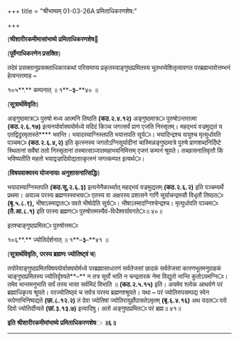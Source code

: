 +++
title = "श्रीभाष्यम् 01-03-26A प्रमिताधिकरणशेष:"

+++


(**श्रीशारीरकमीमासांभाष्ये** **प्रमिताधिकरणशेष**🙂

(**पूर्वेणाधिकरणेन प्रसक्तिः**)

तदेवं प्रसक्तानुप्रसक्ताधिकारकथां परिसमाप्य प्रकृतस्याङ्गुष्ठप्रमितस्य भूतभव्येशितृत्वावगत परब्रह्मभावोत्तम्भनं हेत्वन्तरमाह **–**

१०५**.** कम्पनात् ॥ १**–**३**–**४० ॥

(**सूत्रार्थविवृतिः**)

अङ्गुष्ठमात्र**ः** पुरुषो मध्य आत्मनि तिष्ठति **(**कठ**.**२**.**४**.**१२**)** अङ्गुष्ठमात्र**ः** पुरुषोऽन्तरात्मा **(**कठ**.**२**.**६**.**१७**)** इत्यनयोर्वाक्ययोर्मध्ये यदिदं किञ्च जगत्सर्वं प्राण एजति निस्सृतम्। महद्भयं वज्रमुद्यतं य एतद्विदुरमृतास्ते**** भवन्ति। भयादस्याग्निस्तपति भयात्तपति सूर्य**ः**। भयादिन्द्रश्च वायुश्च मृत्युर्धावति पञ्चम**ः** **(**कठ**.**२**.**६**.**४**,**२**)** इति कृत्स्नस्य जगतोऽग्निसूर्यादीनां चास्मिन्नङ्गुष्ठमात्रे पुरुषे प्राणशब्दनिर्दिष्टे स्थितानां सर्वेषां ततो निस्सृतानां तस्मात्सञ्जातमहाभयनिमित्तम् एजनं कम्पनं श्रूयते। तच्छासनातिवृत्तौ किं भविष्यतीति महतो भयाद्वज्रादिवोद्यतात्कृत्स्नं जगत्कम्पत इत्यर्थ**ः**।

(**विषयवाक्यस्य योजनायाः अनुशासनात्सिद्धिः**)

भयादस्याग्निस्तपति **(**कठ**.**सू**.**२**.**६**.**३**)** इत्यनेनैकार्थ्यात् महद्भयं वज्रमुद्यतम् **(**कठ**.**२**.**६**.**२**)** इति पञ्चम्यर्थे प्रथमा। अयञ्च परस्य ब्रह्मणस्स्वभाव**ः** एतस्य वा अक्षरस्य प्रशासने गार्गि सूर्याचन्द्रमसौ विधृतौ तिष्ठत**ः** **(**बृ**.**५**.**८**.**९**),** भीषाऽस्माद्वात**ः** पवते भीषोदेति सूर्य**ः**। भीषाऽस्मादग्निश्चेन्द्रश्च। मृत्युर्धावति पञ्चम**ः** **(**तै**.**आ**.**८**.**१**)** इति परस्य ब्रह्मण**ः** पुरुषोत्तमस्यैवं-विधैश्वर्यावगते**ः**॥ ४०॥

इतश्चाङ्गुष्ठप्रमित**ः** पुरुषोत्तम**ः**

१०६**.** ज्योतिर्दर्शनात् ॥ १**–**३**–**४१ ॥

(**सूत्रार्थविवृतिः, परस्य ब्रह्मणः ज्योतिष्ट्वं च**)

तयोरेवाङ्गुष्ठप्रमितविषययोर्वाक्ययोर्मध्ये परब्रह्मासाधारणं सर्वतेजसां छादकं सर्वतेजसां कारणभूतमनुग्राहकं चाङ्गुष्ठप्रमितस्य ज्योतिर्दृश्यते**–** न तत्र सूर्यो भाति न चन्द्रतारकं नेमा विद्युतो भान्ति कुतोऽयमग्नि**ः**। तमेव भान्तमनुभाति सर्वं तस्य भासा सर्वमिदं विभाति ॥ **(**कठ**.**२**.**५**.**१५**)** इति। अयमेव श्लोक आथर्वणे परं ब्रह्माधिकृत्य श्रूयते। परज्योतिष्ठ्वं च सर्वत्र परस्य ब्रह्मणश्श्रूयते। यथा **–** परं ज्योतिरुपसम्पद्य स्वेन रूपेणाभिनिष्पद्यते **(**छा**.**८**.**१२**.**२**)** तं देवा ज्योतिषां ज्योतिरायुर्होपासतेऽमृतम् **(**बृ**.**६**.**४**.**१६**)** अथ यदत**ः** परो दिवो ज्योतिर्दीप्यते **(**छां**.**३**.**१३**.**७**)** इत्यादिषु। अतो अङ्गुष्ठप्रमित**ः** परं ब्रह्म॥ ४१॥

**इति** **श्रीशारीरकमीमांभाष्ये** **प्रमिताधिकरणशेष**ः **॥६॥**

****


